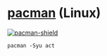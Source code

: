 # [pacman](https://archlinux.org/packages/extra/x86_64/act/) (Linux)

[![pacman-shield](https://img.shields.io/archlinux/v/extra/x86_64/act
)](https://archlinux.org/packages/extra/x86_64/act/)
```
pacman -Syu act
```
